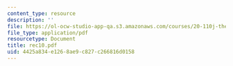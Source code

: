 ```yaml
---
content_type: resource
description: ''
file: https://ol-ocw-studio-app-qa.s3.amazonaws.com/courses/20-110j-thermodynamics-of-biomolecular-systems-fall-2005/4425a834e1268ae9c827c266816d0158_rec10.pdf
file_type: application/pdf
resourcetype: Document
title: rec10.pdf
uid: 4425a834-e126-8ae9-c827-c266816d0158
---
```

